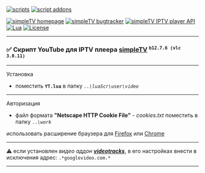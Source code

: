 [![scripts][badge-scripts]][scripts]
[![script addons][badge-addons]][addons]


[![simpleTV homepage][badge-simpletvhomepage]][simpleTV homepage]
[![simpleTV bugtracker][badge-simpletvbugtracker]][simpleTV bugtracker]
[![simpleTV IPTV player API][badge-simpletvapi]][simpleTV API]
[![Lua][badge-lua]][Lua]
[![License][badge-license]][License]

---

### ✅ Скрипт YouTube для IPTV плеера [simpleTV](http://iptv.gen12.net "перейти на сайт simpleTV")  <sup>`b12.7.6 (vlc 3.0.11)`<sup>

---

Установка
- поместить **`YT.lua`** в папку _`..\luaScr\user\video`_
 
---

Авторизация
- файл формата **"Netscape HTTP Cookie File"** - _cookies.txt_ поместить в папку _`..\work`_

использовать расширение браузера для [Firefox](https://addons.mozilla.org/ru/firefox/addon/cookies-txt/ "расширение cookies.txt") или [Chrome](https://chrome.google.com/webstore/detail/get-cookiestxt/bgaddhkoddajcdgocldbbfleckgcbcid/ "расширение Get cookies.txt")

---

⚠ если установлен _видео аддон_ [_**videotracks**_](http://iptv.gen12.net/bugtracker/view.php?id=1704 "удаляйте это поделее"), в его настройках внести в исключения адрес: `.*googlevideo.com.*`

---

[addons]: ../../../simpleTV-Addons "Дополнения"
[scripts]: ../../../simpleTV-Scripts "Скрипты"
[simpleTV API]: http://iptv.gen12.net/dokuwiki/doku.php?id=mantis:simpletv:api "simpleTV API"
[Lua]: https://www.lua.org/manual/5.1 "Lua 5.1"
[License]: ../../blob/master/LICENSE "Apache License 2.0"
[simpleTV homepage]: http://iptv.gen12.net "домашняя страница"
[simpleTV bugtracker]: http://iptv.gen12.net/bugtracker "багтрекер"



[badge-addons]: https://img.shields.io/badge/%D0%94%D0%BE%D0%BF%D0%BE%D0%BB%D0%BD%D0%B5%D0%BD%D0%B8%D1%8F-%232b2b2b?style=flat-squar&labelColor=%23303f50 "Дополнения"
[badge-simpletvapi]: https://img.shields.io/badge/simpleTV-Lua%20API-%232b2b2b?style=flat-squar&labelColor=%23303f50 "simpleTV Lua API"
[badge-lua]: https://img.shields.io/badge/Lua-5.1-%232b2b2b?style=flat-square&labelColor=%23303f50 "Lua 5.1"
[badge-license]: https://img.shields.io/badge/License-Apache%202.0-%232b2b2b?style=flat-square&labelColor=%23303f50 "Apache License 2.0"
[badge-scripts]: https://img.shields.io/badge/%D0%A1%D0%BA%D1%80%D0%B8%D0%BF%D1%82%D1%8B-%232b2b2b?style=flat-squar&labelColor=%23303f50 "Скрипты"
[badge-simpletvhomepage]: https://img.shields.io/badge/simpleTV-homepage-%232b2b2b?style=flat-square&labelColor=%23303f50 "домашняя страница"
[badge-simpletvbugtracker]: https://img.shields.io/badge/simpleTV-bugtracker-%232b2b2b?style=flat-square&labelColor=%23303f50 "багтрекер"

